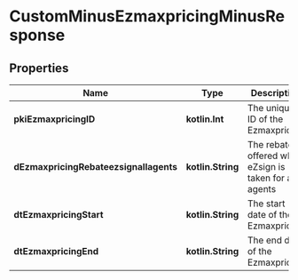 
# CustomMinusEzmaxpricingMinusResponse

## Properties
Name | Type | Description | Notes
------------ | ------------- | ------------- | -------------
**pkiEzmaxpricingID** | **kotlin.Int** | The unique ID of the Ezmaxpricing | 
**dEzmaxpricingRebateezsignallagents** | **kotlin.String** | The rebate offered when eZsign is taken for all agents | 
**dtEzmaxpricingStart** | **kotlin.String** | The start date of the Ezmaxpricing | 
**dtEzmaxpricingEnd** | **kotlin.String** | The end date of the Ezmaxpricing |  [optional]



